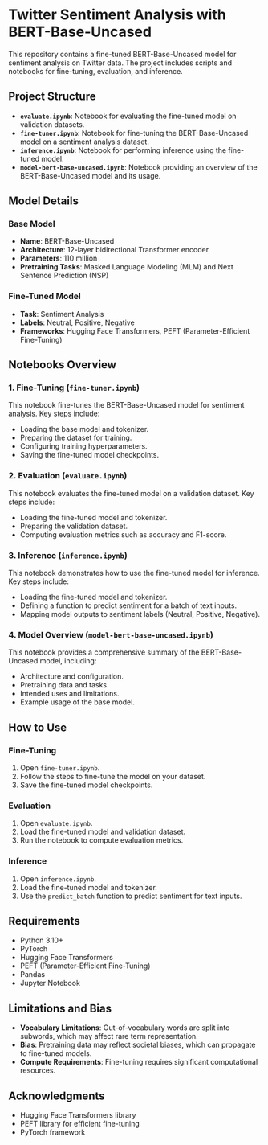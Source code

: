 # Twitter Sentiment Analysis with BERT-Base-Uncased

This repository contains a fine-tuned BERT-Base-Uncased model for sentiment analysis on Twitter data. The project includes scripts and notebooks for fine-tuning, evaluation, and inference.

## Project Structure

- **`evaluate.ipynb`**: Notebook for evaluating the fine-tuned model on validation datasets.
- **`fine-tuner.ipynb`**: Notebook for fine-tuning the BERT-Base-Uncased model on a sentiment analysis dataset.
- **`inference.ipynb`**: Notebook for performing inference using the fine-tuned model.
- **`model-bert-base-uncased.ipynb`**: Notebook providing an overview of the BERT-Base-Uncased model and its usage.

## Model Details

### Base Model
- **Name**: BERT-Base-Uncased
- **Architecture**: 12-layer bidirectional Transformer encoder
- **Parameters**: 110 million
- **Pretraining Tasks**: Masked Language Modeling (MLM) and Next Sentence Prediction (NSP)

### Fine-Tuned Model
- **Task**: Sentiment Analysis
- **Labels**: Neutral, Positive, Negative
- **Frameworks**: Hugging Face Transformers, PEFT (Parameter-Efficient Fine-Tuning)

## Notebooks Overview

### 1. Fine-Tuning (`fine-tuner.ipynb`)
This notebook fine-tunes the BERT-Base-Uncased model for sentiment analysis. Key steps include:
- Loading the base model and tokenizer.
- Preparing the dataset for training.
- Configuring training hyperparameters.
- Saving the fine-tuned model checkpoints.

### 2. Evaluation (`evaluate.ipynb`)
This notebook evaluates the fine-tuned model on a validation dataset. Key steps include:
- Loading the fine-tuned model and tokenizer.
- Preparing the validation dataset.
- Computing evaluation metrics such as accuracy and F1-score.

### 3. Inference (`inference.ipynb`)
This notebook demonstrates how to use the fine-tuned model for inference. Key steps include:
- Loading the fine-tuned model and tokenizer.
- Defining a function to predict sentiment for a batch of text inputs.
- Mapping model outputs to sentiment labels (Neutral, Positive, Negative).

### 4. Model Overview (`model-bert-base-uncased.ipynb`)
This notebook provides a comprehensive summary of the BERT-Base-Uncased model, including:
- Architecture and configuration.
- Pretraining data and tasks.
- Intended uses and limitations.
- Example usage of the base model.

## How to Use

### Fine-Tuning
1. Open `fine-tuner.ipynb`.
2. Follow the steps to fine-tune the model on your dataset.
3. Save the fine-tuned model checkpoints.

### Evaluation
1. Open `evaluate.ipynb`.
2. Load the fine-tuned model and validation dataset.
3. Run the notebook to compute evaluation metrics.

### Inference
1. Open `inference.ipynb`.
2. Load the fine-tuned model and tokenizer.
3. Use the `predict_batch` function to predict sentiment for text inputs.

## Requirements

- Python 3.10+
- PyTorch
- Hugging Face Transformers
- PEFT (Parameter-Efficient Fine-Tuning)
- Pandas
- Jupyter Notebook

## Limitations and Bias

- **Vocabulary Limitations**: Out-of-vocabulary words are split into subwords, which may affect rare term representation.
- **Bias**: Pretraining data may reflect societal biases, which can propagate to fine-tuned models.
- **Compute Requirements**: Fine-tuning requires significant computational resources.

## Acknowledgments

- Hugging Face Transformers library
- PEFT library for efficient fine-tuning
- PyTorch framework